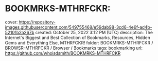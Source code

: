 # BOOKMRKS-MTHRFCKR:

cover: https://repository-images.githubusercontent.com/549755468/e59dab98-3cd6-4e6f-ad4b-52101b2a267b
created: October 25, 2022 3:12 PM (UTC)
description: The Internet's Biggest and Best Collection of Bookmarks, Resources, Hidden Gems and Everything Else, MTHRFCKR!
folder: BOOKMRKS-MTHRFCKR / BROWSR-MTHRFCKR / Browser / Bookmarks
tags: bookmarking
url: https://github.com/whoisdsmith/BOOKMRKS-MTHRFCKR